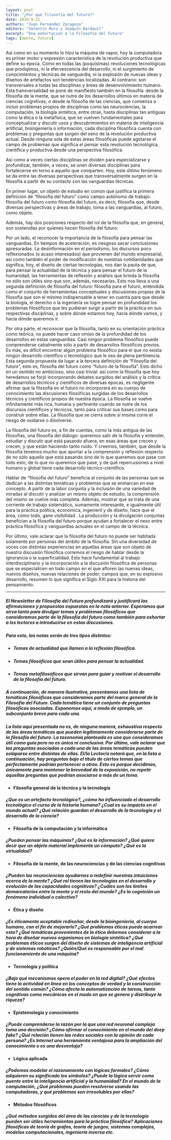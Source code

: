 ```yaml
---
layout: post
title: "¿Por qué filosofía del futuro?"
date: 2019-9-21
authors: "Juan Fernández Zaragoza"
editors: "Valentín Muro y Joaquín Bardauil"
excerpt: "Una exhortación a la Filosofía del Futuro"
tags: [mente, futuro]
---
```

Así como en su momento lo hizo la máquina de vapor, hoy la computadora es primer motor y expresión característica de la revolución productiva que define su época. Como en todas las (poquísimas) revoluciones tecnológicas que produjimos, ni la efervescencia del desarrollo, ni el surgimiento de conocimientos y técnicas de vanguardia, ni la explosión de nuevas ideas y diseños de artefactos son tendencias localizadas. Al contrario: son transversales a todas las disciplinas y áreas de desenvolvimiento humano. Esta transversalidad se pone de manifiesto también en la filosofía: desde la filosofía de la mente, que se nutre de los desarrollos últimos en materia de ciencias cognitivas, o desde la filosofía de las ciencias, que comienza a incluir problemas propios de disciplinas como las neurociencias, la computación, la biología sintética, entre otras, hasta disciplinas tan antiguas como la ética o la metafísica, que se vuelven fundamentales para conceptualizar y discutir usos y descubrimientos en materia de inteligencia artificial, bioingeniería o información, cada disciplina filosófica cuenta con problemas y preguntas que surgen del seno de la revolución productiva actual. Desde ninguna sola de estas áreas filosóficas puede agotarse el campo de problemas que significa el pensar esta revolución tecnológica, científica y productiva desde una perspectiva filosófica.

Así como a veces ciertas disciplinas se dividen para especializarse y profundizar, también, a veces, se unen diversas disciplinas para fortalecerse en torno a aquello que comparten. Hoy, este último fenómeno se da entre las diversas perspectivas que transversalmente surgen en la filosofía a partir de su contacto con las vanguardias técnicas.

En primer lugar, un objeto de estudio en común que justifica la primera definición de “filosofía del futuro” como campo autónomo de trabajo: filosofía del futuro como filosofía del futuro, es decir, filosofía que, desde diversas perspectivas y áreas de trabajo, toma a las vanguardias, al futuro, como objeto.

Además, hay dos posiciones respecto del rol de la filosofía que, en general, son sostenidas por quienes hacen filosofía del futuro:

Por un lado, el reconocer la importancia de la filosofía para pensar las vanguardias. En tiempos de aceleración, es riesgoso sacar conclusiones apresuradas. La desinformación en el periodismo, los discursos poco reflexionados (o acaso interesados) que provienen del mundo empresarial, así como también el poder de modificación de nuestras cotidianidades que significa, hoy, el diseño de ciertas tecnologías, nos dan la pauta de que, para pensar la actualidad de la técnica y para pensar el futuro de la humanidad, las herramientas de reflexión y análisis que brinda la filosofía no sólo son útiles sino que son, además, necesarias. Esto nos lleva a una segunda definición de filosofía del futuro: filosofía para el futuro, entendida como el conjunto de herramientas conceptuales y discusiones propias de la filosofía que son el mínimo indispensable a tener en cuenta para que desde la biología, el derecho o la ingeniería se logre pensar en profundidad los problemas filosóficos que les pudieran surgir a partir de la práctica en sus respectivas disciplinas, y sobre dónde estamos hoy, hacia dónde vamos, y hacia dónde queremos ir.

Por otra parte, el reconocer que la filosofía, tanto en su orientación práctica como teórica, no puede hacer caso omiso de la profundidad de los desarrollos en estas vanguardias. Casi ningún problema filosófico puede comprenderse cabalmente sólo a partir de desarrollos filosóficos previos. Es más, es difícil encontrar algún problema filosófico para el que no exista ningún desarrollo científico o tecnológico que le sea de plena pertinencia. Esta segunda propuesta da lugar a la tercera definición de “Filosofía del futuro”, esto es, filosofía del futuro como “futuro de la filosofía”. Esto dicho en un sentido no ambicioso, sino casi trivial: así como la filosofía que hoy heredamos se forjó incorporando debates surgidos del análisis y la crítica de desarrollos técnicos y científicos de diversas épocas, es negligente afirmar que la filosofía en el futuro no incorporará en su cuerpo de conocimiento las discusiones filosóficas surgidas de los desarrollos técnicos y científicos propios de nuestra época. La filosofía se vuelve infinitamente más rica, humana y pertinente cuando se nutre de los discursos científicos y técnicos, tanto para criticar sus bases como para construir sobre ellas. La filosofía que se cierra sobre sí misma corre el riesgo de oxidarse o disolverse.

La filosofía del futuro es, a fin de cuentas, como la más antigua de las filosofías, una filosofía del diálogo: queremos salir de la filosofía y entender, estudiar y discutir qué está pasando afuera, en esas áreas que crecen y crecen, y que están haciendo tanto ruido. Y creemos, también, que desde la filosofía tenemos mucho que aportar a la comprensión y reflexión respecto de no sólo aquello que está pasando sino de lo que queremos que pase con todo esto, de lo que no queremos que pase, y de qué repercusiones a nivel humano y global tiene cada desarrollo técnico-científico.

Hablar de “filosofía del futuro” beneficia al conjunto de las personas que se dedican a las distintas temáticas y problemas que se enmarcan en ese concepto. A partir de la labor conjunta y la inclusión de una variedad de miradas al discutir y analizar un mismo objeto de estudio, la comprensión del mismo se vuelve más completa. Además, mostrar que se trata de una corriente de trabajo sistemático, sumamente interesante, e igualmente útil para la práctica política, económica, ingenieril y de diseño, hace que el área, como todo, gane visibilidad . La producción y la divulgación conjuntas benefician a la filosofía del futuro porque ayudan a fortalecer el nexo entre práctica filosófica y vanguardias actuales en el campo de la técnica.

Por último, vale aclarar que la filosofía del futuro no puede ser habitada solamente por personas del ámbito de la filosofía. Sin una diversidad de voces con distintas experiencias en aquellas áreas que son objeto de nuestra discusión filosófica corremos el riesgo de hablar desde la ignorancia o la superficialidad. Esto hace fundamental al trabajo interdisciplinario y la incorporación a la discusión filosófica de personas que se especialicen en todo campo en el que afloren las nuevas ideas, nuevos diseños, nuevas relaciones de poder; campos que, en su explosivo desarrollo, resumen lo que significa el Siglo XXI para la historia del pensamiento.

---	
##### El Newsletter de Filosofía del Futuro profundizará y justificará las afirmaciones y propuestas expuestas en la nota anterior. Esperamos que sirva tanto para divulgar temas y problemas filosóficos que consideramos parte de la filosofía del futuro como también para exhortar a lxs lectorxs a introducirse en estas discusiones. 

##### Para esto, las notas serán de tres tipos distintos:

* ##### Temas de actualidad que llamen a la reflexión filosófica.
* ##### Temas filosóficos que sean útiles para pensar la actualidad.
* ##### Temas metafilosóficos que sirvan para guiar y motivar el desarrollo de la filosofía del futuro. 

##### A continuación, de manera ilustrativa, presentamos una lista de temáticas filosóficas que consideramos parte del marco general de la Filosofía del Futuro. Cada temática tiene un conjunto de preguntas filosóficas asociadas. Exponemos aquí, a modo de ejemplo, un subconjunto breve para cada una.

##### La lista aquí presentada no es, de ninguna manera, exhaustiva respecto de las áreas temáticas que pueden legítimamente considerarse parte de la filosofía del futuro. La taxonomía planteada es una que consideramos útil como guía pero no es única ni conclusiva. Por último, vale aclarar que las preguntas asociadas a cada una de las áreas temáticas pueden solaparse entre distintas de ellas. El/la Lector/a notará que, en la lista a continuación, hay preguntas bajo el título de ciertos temas que perfectamente podrían pertenecer a otros. Esto es porque decidimos, únicamente para mantener la brevedad de la exposición, no repetir aquellas preguntas que podrían asociarse a más de un tema.

* #### Filosofía general de la técnica y la tecnología

##### ¿Que es un artefacto tecnológico?, ¿cómo ha influenciado el desarrollo tecnológico el curso de la historia humana? ¿Cual es su impacto en el mundo actual? ¿Qué relación guardan el desarrollo de la tecnología y el desarrollo de la ciencia?

* #### Filosofía de la computación y la informática 

##### ¿Pueden pensar las máquinas? ¿Qué es la información? ¿Qué quiere decir que un objeto material implemente un cómputo? ¿Qué es la virtualidad?

* #### Filosofía de la mente, de las neurociencias y de las ciencias cognitivas

##### ¿Pueden las neurociencias ayudarnos a redefinir nuestras intuiciones acerca de la mente? ¿Qué rol tienen las tecnologías en el desarrollo y evolución de las capacidades cognitivas? ¿Cuáles son los límites demarcatorios entre la mente y el resto del mundo? ¿Es la cognición un fenómeno individual o colectivo?

* #### Ética y diseño

##### ¿Es éticamente aceptable rediseñar, desde la bioingeniería, al cuerpo humano, con el fin de mejorarlo? ¿Qué problemas éticos puede acarrear esto? ¿Qué temáticas provenientes de la ética debemos considerar a la hora de diseñar nuevos organismos en biología sintética? ¿Qué problemas éticos surgen del diseño de sistemas de inteligencia artificial y de sistemas robóticos? ¿Quién/Qué es responsable por el mal funcionamiento de una máquina?

* #### Tecnología y política

##### ¿Bajo qué mecanismos opera el poder en la red digital? ¿Qué efectos tiene la actividad en línea en los conceptos de verdad y la construcción del sentido común? ¿Cómo afecta la automatización de tareas, tanto cognitivas como mecánicas en el modo en que se genera y distribuye la riqueza? 

* #### Epistemología y conocimiento

##### ¿Puede comprenderse la razón por la que una red neuronal compleja toma una decisión? ¿Cómo afirmar el conocimiento en el mundo del deep fake? ¿Qué relación tienen las redes sociales con la opinión de cada persona? ¿Es Internet una herramienta ventajosa para la ampliación del conocimiento o es una desventaja?

* #### Lógica aplicada

##### ¿Podemos modelar el razonamiento con lógicas formales? ¿Cómo adquieren su significado los símbolos? ¿Puede la lógica servir como puente entre la inteligencia artificial y la humanidad? En el mundo de la computación, ¿Qué problemas pueden resolverse usando las computadoras, y qué problemas son irresolubles por ellas?

* #### Métodos filosóficos

##### ¿Qué métodos surgidos del área de las ciencias y de la tecnología pueden ser útiles herramientas para la práctica filosófica? Aplicaciones filosóficas de teoría de grafos, teoría de juegos, sistemas complejos, modelos computacionales, ingeniería inversa etc.